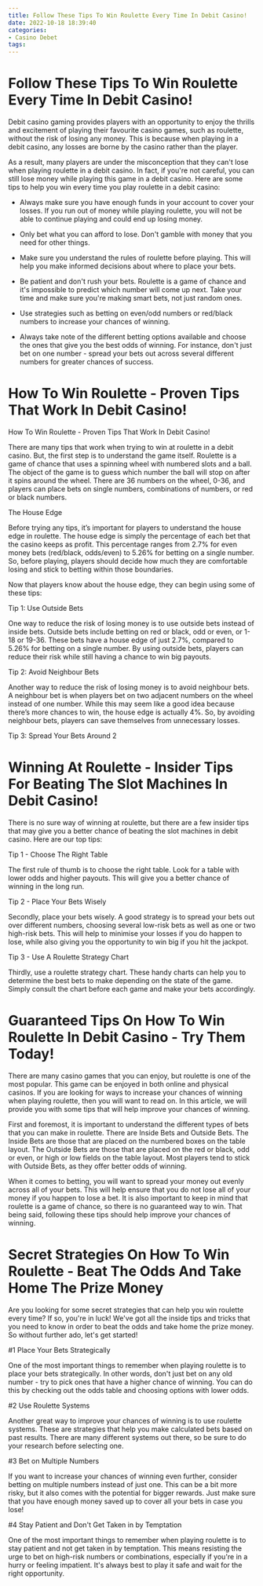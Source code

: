 ```yaml
---
title: Follow These Tips To Win Roulette Every Time In Debit Casino!
date: 2022-10-18 18:39:40
categories:
- Casino Debet
tags:
---
```



#  Follow These Tips To Win Roulette Every Time In Debit Casino!

Debit casino gaming provides players with an opportunity to enjoy the thrills and excitement of playing their favourite casino games, such as roulette, without the risk of losing any money. This is because when playing in a debit casino, any losses are borne by the casino rather than the player.

As a result, many players are under the misconception that they can't lose when playing roulette in a debit casino. In fact, if you're not careful, you can still lose money while playing this game in a debit casino. Here are some tips to help you win every time you play roulette in a debit casino:

- Always make sure you have enough funds in your account to cover your losses. If you run out of money while playing roulette, you will not be able to continue playing and could end up losing money.

- Only bet what you can afford to lose. Don't gamble with money that you need for other things.

- Make sure you understand the rules of roulette before playing. This will help you make informed decisions about where to place your bets.

- Be patient and don't rush your bets. Roulette is a game of chance and it's impossible to predict which number will come up next. Take your time and make sure you're making smart bets, not just random ones.

- Use strategies such as betting on even/odd numbers or red/black numbers to increase your chances of winning.

- Always take note of the different betting options available and choose the ones that give you the best odds of winning. For instance, don't just bet on one number - spread your bets out across several different numbers for greater chances of success.

#  How To Win Roulette - Proven Tips That Work In Debit Casino!

How To Win Roulette - Proven Tips That Work In Debit Casino!

There are many tips that work when trying to win at roulette in a debit casino. But, the first step is to understand the game itself. Roulette is a game of chance that uses a spinning wheel with numbered slots and a ball. The object of the game is to guess which number the ball will stop on after it spins around the wheel. There are 36 numbers on the wheel, 0-36, and players can place bets on single numbers, combinations of numbers, or red or black numbers.

The House Edge

Before trying any tips, it’s important for players to understand the house edge in roulette. The house edge is simply the percentage of each bet that the casino keeps as profit. This percentage ranges from 2.7% for even money bets (red/black, odds/even) to 5.26% for betting on a single number. So, before playing, players should decide how much they are comfortable losing and stick to betting within those boundaries.

Now that players know about the house edge, they can begin using some of these tips:

Tip 1: Use Outside Bets

One way to reduce the risk of losing money is to use outside bets instead of inside bets. Outside bets include betting on red or black, odd or even, or 1-18 or 19-36. These bets have a house edge of just 2.7%, compared to 5.26% for betting on a single number. By using outside bets, players can reduce their risk while still having a chance to win big payouts.

Tip 2: Avoid Neighbour Bets

Another way to reduce the risk of losing money is to avoid neighbour bets. A neighbour bet is when players bet on two adjacent numbers on the wheel instead of one number. While this may seem like a good idea because there’s more chances to win, the house edge is actually 4%. So, by avoiding neighbour bets, players can save themselves from unnecessary losses.

Tip 3: Spread Your Bets Around
2

# Winning At Roulette - Insider Tips For Beating The Slot Machines In Debit Casino!

There is no sure way of winning at roulette, but there are a few insider tips that may give you a better chance of beating the slot machines in debit casino. Here are our top tips:

Tip 1 - Choose The Right Table

The first rule of thumb is to choose the right table. Look for a table with lower odds and higher payouts. This will give you a better chance of winning in the long run.

Tip 2 - Place Your Bets Wisely

Secondly, place your bets wisely. A good strategy is to spread your bets out over different numbers, choosing several low-risk bets as well as one or two high-risk bets. This will help to minimise your losses if you do happen to lose, while also giving you the opportunity to win big if you hit the jackpot.

Tip 3 - Use A Roulette Strategy Chart

Thirdly, use a roulette strategy chart. These handy charts can help you to determine the best bets to make depending on the state of the game. Simply consult the chart before each game and make your bets accordingly.

#  Guaranteed Tips On How To Win Roulette In Debit Casino - Try Them Today!

There are many casino games that you can enjoy, but roulette is one of the most popular. This game can be enjoyed in both online and physical casinos. If you are looking for ways to increase your chances of winning when playing roulette, then you will want to read on. In this article, we will provide you with some tips that will help improve your chances of winning.

First and foremost, it is important to understand the different types of bets that you can make in roulette. There are Inside Bets and Outside Bets. The Inside Bets are those that are placed on the numbered boxes on the table layout. The Outside Bets are those that are placed on the red or black, odd or even, or high or low fields on the table layout. Most players tend to stick with Outside Bets, as they offer better odds of winning.

When it comes to betting, you will want to spread your money out evenly across all of your bets. This will help ensure that you do not lose all of your money if you happen to lose a bet. It is also important to keep in mind that roulette is a game of chance, so there is no guaranteed way to win. That being said, following these tips should help improve your chances of winning.

#  Secret Strategies On How To Win Roulette - Beat The Odds And Take Home The Prize Money

Are you looking for some secret strategies that can help you win roulette every time? If so, you're in luck! We've got all the inside tips and tricks that you need to know in order to beat the odds and take home the prize money. So without further ado, let's get started!

#1 Place Your Bets Strategically

One of the most important things to remember when playing roulette is to place your bets strategically. In other words, don't just bet on any old number - try to pick ones that have a higher chance of winning. You can do this by checking out the odds table and choosing options with lower odds.

#2 Use Roulette Systems

Another great way to improve your chances of winning is to use roulette systems. These are strategies that help you make calculated bets based on past results. There are many different systems out there, so be sure to do your research before selecting one.

#3 Bet on Multiple Numbers

If you want to increase your chances of winning even further, consider betting on multiple numbers instead of just one. This can be a bit more risky, but it also comes with the potential for bigger rewards. Just make sure that you have enough money saved up to cover all your bets in case you lose!

#4 Stay Patient and Don't Get Taken in by Temptation

One of the most important things to remember when playing roulette is to stay patient and not get taken in by temptation. This means resisting the urge to bet on high-risk numbers or combinations, especially if you're in a hurry or feeling impatient. It's always best to play it safe and wait for the right opportunity.
